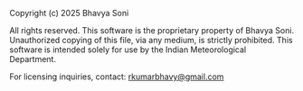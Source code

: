 Copyright (c) 2025 Bhavya Soni

All rights reserved. This software is the proprietary property of Bhavya Soni.
Unauthorized copying of this file, via any medium, is strictly prohibited.
This software is intended solely for use by the Indian Meteorological Department.

For licensing inquiries, contact: rkumarbhavy@gmail.com